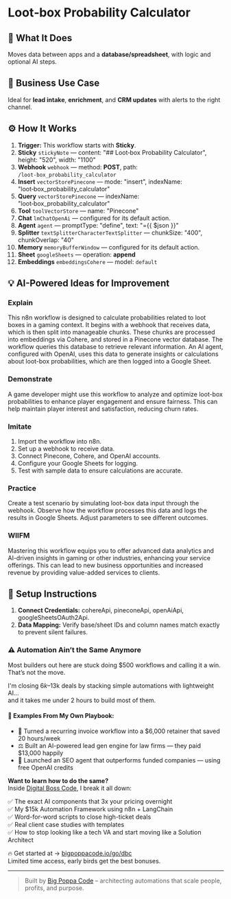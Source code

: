 # Loot‑box Probability Calculator
  ## 🚀 What It Does
  Moves data between apps and a **database/spreadsheet**, with logic and optional AI steps.
  
  ## 💼 Business Use Case
  Ideal for **lead intake**, **enrichment**, and **CRM updates** with alerts to the right channel.
  
  ## ⚙️ How It Works
  1. **Trigger:** This workflow starts with **Sticky**.
  2. **Sticky** `stickyNote` — content: "## Loot‑box Probability Calculator", height: "520", width: "1100"
3. **Webhook** `webhook` — method: **POST**, path: `/loot‑box_probability_calculator`
4. **Insert** `vectorStorePinecone` — mode: "insert", indexName: "loot‑box_probability_calculator"
5. **Query** `vectorStorePinecone` — indexName: "loot‑box_probability_calculator"
6. **Tool** `toolVectorStore` — name: "Pinecone"
7. **Chat** `lmChatOpenAi` — configured for its default action.
8. **Agent** `agent` — promptType: "define", text: "={{ $json }}"
9. **Splitter** `textSplitterCharacterTextSplitter` — chunkSize: "400", chunkOverlap: "40"
10. **Memory** `memoryBufferWindow` — configured for its default action.
11. **Sheet** `googleSheets` — operation: **append**
12. **Embeddings** `embeddingsCohere` — model: `default`
  
  ## 💡 AI-Powered Ideas for Improvement
  ### Explain
This n8n workflow is designed to calculate probabilities related to loot boxes in a gaming context. It begins with a webhook that receives data, which is then split into manageable chunks. These chunks are processed into embeddings via Cohere, and stored in a Pinecone vector database. The workflow queries this database to retrieve relevant information. An AI agent, configured with OpenAI, uses this data to generate insights or calculations about loot-box probabilities, which are then logged into a Google Sheet.

### Demonstrate
A game developer might use this workflow to analyze and optimize loot-box probabilities to enhance player engagement and ensure fairness. This can help maintain player interest and satisfaction, reducing churn rates.

### Imitate
1. Import the workflow into n8n.
2. Set up a webhook to receive data.
3. Connect Pinecone, Cohere, and OpenAI accounts.
4. Configure your Google Sheets for logging.
5. Test with sample data to ensure calculations are accurate.

### Practice
Create a test scenario by simulating loot-box data input through the webhook. Observe how the workflow processes this data and logs the results in Google Sheets. Adjust parameters to see different outcomes.

### WIIFM
Mastering this workflow equips you to offer advanced data analytics and AI-driven insights in gaming or other industries, enhancing your service offerings. This can lead to new business opportunities and increased revenue by providing value-added services to clients.
  
  ## 🔧 Setup Instructions
  1. **Connect Credentials:** cohereApi, pineconeApi, openAiApi, googleSheetsOAuth2Api.
2. **Data Mapping:** Verify base/sheet IDs and column names match exactly to prevent silent failures.
  
### ⚠️ Automation Ain’t the Same Anymore

Most builders out here are stuck doing $500 workflows and calling it a win.  
That’s not the move.  

I'm closing $6k–$13k deals by stacking simple automations with lightweight AI...  
and it takes me under 2 hours to build most of them.

#### 🧠 Examples From My Own Playbook:
- 🔁 Turned a recurring invoice workflow into a $6,000 retainer that saved 20 hours/week  
- ⚖️ Built an AI-powered lead gen engine for law firms — they paid $13,000 happily  
- 🚀 Launched an SEO agent that outperforms funded companies — using free OpenAI credits  

**Want to learn how to do the same?**  
Inside [Digital Boss Code](https://bigpoppacode.io/go/dbc), I break it all down:

✅ The exact AI components that 3x your pricing overnight  
✅ My $15k Automation Framework using n8n + LangChain  
✅ Word-for-word scripts to close high-ticket deals  
✅ Real client case studies with templates  
✅ How to stop looking like a tech VA and start moving like a Solution Architect  

🔥 Get started at → [bigpoppacode.io/go/dbc](https://bigpoppacode.io/go/dbc)  
Limited time access, early birds get the best bonuses.

---
> Built by [Big Poppa Code](https://bigpoppacode.io) – architecting automations that scale people, profits, and purpose.
  
